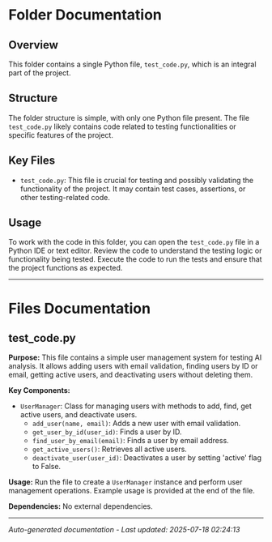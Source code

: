 # Folder Documentation

## Overview
This folder contains a single Python file, `test_code.py`, which is an integral part of the project.

## Structure
The folder structure is simple, with only one Python file present. The file `test_code.py` likely contains code related to testing functionalities or specific features of the project.

## Key Files
- `test_code.py`: This file is crucial for testing and possibly validating the functionality of the project. It may contain test cases, assertions, or other testing-related code.

## Usage
To work with the code in this folder, you can open the `test_code.py` file in a Python IDE or text editor. Review the code to understand the testing logic or functionality being tested. Execute the code to run the tests and ensure that the project functions as expected.

---

# Files Documentation

## test_code.py

**Purpose:** This file contains a simple user management system for testing AI analysis. It allows adding users with email validation, finding users by ID or email, getting active users, and deactivating users without deleting them.

**Key Components:**
- `UserManager`: Class for managing users with methods to add, find, get active users, and deactivate users.
  - `add_user(name, email)`: Adds a new user with email validation.
  - `get_user_by_id(user_id)`: Finds a user by ID.
  - `find_user_by_email(email)`: Finds a user by email address.
  - `get_active_users()`: Retrieves all active users.
  - `deactivate_user(user_id)`: Deactivates a user by setting 'active' flag to False.

**Usage:** Run the file to create a `UserManager` instance and perform user management operations. Example usage is provided at the end of the file.

**Dependencies:** No external dependencies.

---
*Auto-generated documentation - Last updated: 2025-07-18 02:24:13*
